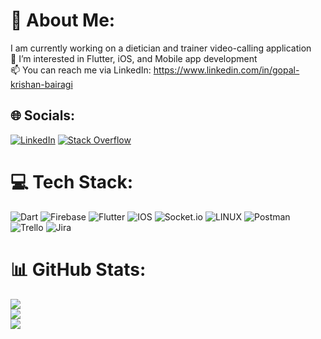 # 💫 About Me:
I am currently working on a dietician and trainer video-calling application<br>👀 I’m interested in Flutter, iOS, and Mobile app development<br>📫 You can reach me via LinkedIn: https://www.linkedin.com/in/gopal-krishan-bairagi


## 🌐 Socials:
[![LinkedIn](https://img.shields.io/badge/LinkedIn-%230077B5.svg?logo=linkedin&logoColor=white)](https://linkedin.com/in/gopal-krishan-bairagi) [![Stack Overflow](https://img.shields.io/badge/-Stackoverflow-FE7A16?logo=stack-overflow&logoColor=white)](https://stackoverflow.com/users/9307934) 

# 💻 Tech Stack:
![Dart](https://img.shields.io/badge/dart-%230175C2.svg?style=for-the-badge&logo=dart&logoColor=white) ![Firebase](https://img.shields.io/badge/firebase-%23039BE5.svg?style=for-the-badge&logo=firebase) ![Flutter](https://img.shields.io/badge/Flutter-%2302569B.svg?style=for-the-badge&logo=Flutter&logoColor=white) ![IOS](https://img.shields.io/badge/IOS-%2320232a.svg?style=for-the-badge&logo=apple&logoColor=white) ![Socket.io](https://img.shields.io/badge/Socket.io-black?style=for-the-badge&logo=socket.io&badgeColor=010101) ![LINUX](https://img.shields.io/badge/Linux-FCC624?style=for-the-badge&logo=linux&logoColor=black) ![Postman](https://img.shields.io/badge/Postman-FF6C37?style=for-the-badge&logo=postman&logoColor=white) ![Trello](https://img.shields.io/badge/Trello-%23026AA7.svg?style=for-the-badge&logo=Trello&logoColor=white) ![Jira](https://img.shields.io/badge/jira-%230A0FFF.svg?style=for-the-badge&logo=jira&logoColor=white)
# 📊 GitHub Stats:
![](https://github-readme-stats.vercel.app/api?username=gopal1807&theme=dark&hide_border=false&include_all_commits=false&count_private=false)<br/>
![](https://github-readme-streak-stats.herokuapp.com/?user=gopal1807&theme=dark&hide_border=false)<br/>
![](https://github-readme-stats.vercel.app/api/top-langs/?username=gopal1807&theme=dark&hide_border=false&include_all_commits=false&count_private=false&layout=compact)


<!-- Proudly created with GPRM ( https://gprm.itsvg.in ) -->
